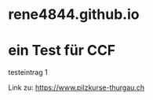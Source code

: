 # rene4844.github.io
# ein Test für CCF 

testeintrag 1

Link zu: https://www.pilzkurse-thurgau.ch




